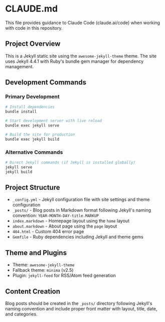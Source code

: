 # CLAUDE.md

This file provides guidance to Claude Code (claude.ai/code) when working with code in this repository.

## Project Overview

This is a Jekyll static site using the `awesome-jekyll-theme` theme. The site uses Jekyll 4.4.1 with Ruby's bundle gem manager for dependency management.

## Development Commands

### Primary Development
```bash
# Install dependencies
bundle install

# Start development server with live reload
bundle exec jekyll serve

# Build the site for production
bundle exec jekyll build
```

### Alternative Commands
```bash
# Direct Jekyll commands (if Jekyll is installed globally)
jekyll serve
jekyll build
```

## Project Structure

- `_config.yml` - Jekyll configuration file with site settings and theme configuration
- `_posts/` - Blog posts in Markdown format following Jekyll's naming convention: `YEAR-MONTH-DAY-title.MARKUP`
- `index.markdown` - Homepage layout using the `home` layout
- `about.markdown` - About page using the `page` layout
- `404.html` - Custom 404 error page
- `Gemfile` - Ruby dependencies including Jekyll and theme gems

## Theme and Plugins

- Theme: `awesome-jekyll-theme`
- Fallback theme: `minima` (v2.5)
- Plugin: `jekyll-feed` for RSS/Atom feed generation

## Content Creation

Blog posts should be created in the `_posts/` directory following Jekyll's naming convention and include proper front matter with layout, title, date, and categories.